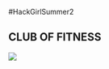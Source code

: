 #HackGirlSummer2
<h2>CLUB OF FITNESS</h2>
<img src="https://challengepost-s3-challengepost.netdna-ssl.com/photos/production/software_photos/001/559/402/datas/gallery.jpg">
